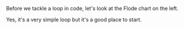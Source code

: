 Before we tackle a loop in code, let's look at the Flode chart on the left. 

Yes, it's a very simple loop but it's a good place to start.
